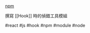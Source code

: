 [npm](https://www.npmjs.com/package/eslint-plugin-react-hooks)

撰寫 [[Hook]] 時的偵錯工具模組

#react #js #hook #npm #module #node 